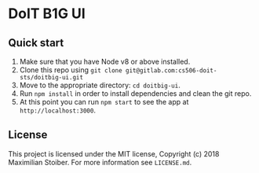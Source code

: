 # DoIT B1G UI <br />
## Quick start

1.  Make sure that you have Node v8 or above installed.
2.  Clone this repo using `git clone git@gitlab.com:cs506-doit-sts/doitbig-ui.git`
3.  Move to the appropriate directory: `cd doitbig-ui`.<br />
4.  Run `npm install` in order to install dependencies and clean the git repo.<br />
5.  At this point you can run `npm start` to see the app at `http://localhost:3000`.

## License

This project is licensed under the MIT license, Copyright (c) 2018 Maximilian
Stoiber. For more information see `LICENSE.md`.